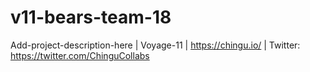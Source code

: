 # v11-bears-team-18
Add-project-description-here | Voyage-11 | https://chingu.io/ | Twitter: https://twitter.com/ChinguCollabs
